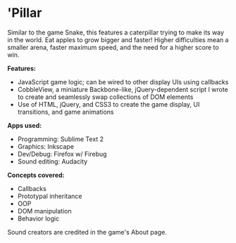 'Pillar
======

Similar to the game Snake, this features a caterpillar trying to make its way in the world. Eat apples to grow bigger and faster! Higher difficulties mean a smaller arena, faster maximum speed, and the need for a higher score to win.

**Features:**
- JavaScript game logic; can be wired to other display UIs using callbacks
- CobbleView, a miniature Backbone-like, jQuery-dependent script I wrote to create and seamlessly swap collections of DOM elements
- Use of HTML, jQuery, and CSS3 to create the game display, UI transitions, and game animations

**Apps used:**
- Programming: Sublime Text 2
- Graphics: Inkscape
- Dev/Debug: Firefox w/ Firebug
- Sound editing: Audacity

**Concepts covered:**
- Callbacks
- Prototypal inheritance
- OOP
- DOM manipulation
- Behavior logic

Sound creators are credited in the game's About page.
